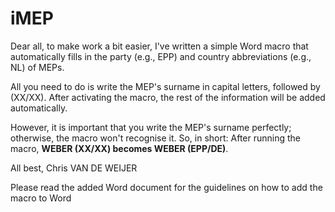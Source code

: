 # iMEP
Dear all, to make work a bit easier, 
I've written a simple Word macro that automatically fills in the party (e.g., EPP) and country abbreviations (e.g., NL) of MEPs.

All you need to do is write the MEP's surname in capital letters, followed by (XX/XX). 
After activating the macro, the rest of the information will be added automatically. 

However, it is important that you write the MEP's surname perfectly; otherwise, the macro won't recognise it.
So, in short: After running the macro, **WEBER (XX/XX) becomes WEBER (EPP/DE)**.

All best,
Chris VAN DE WEIJER

Please read the added Word document for the guidelines on how to add the macro to Word
